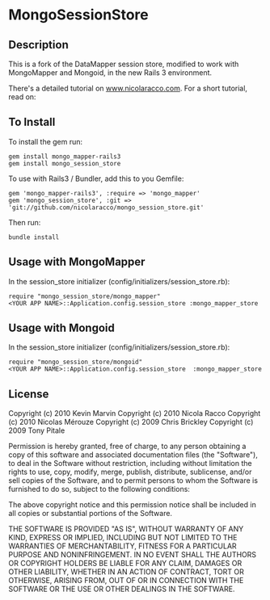 # MongoSessionStore

## Description

This is a fork of the DataMapper session store, modified to work with MongoMapper and Mongoid, in the new Rails 3 environment.

There's a detailed tutorial on <a href="http://www.nicolaracco.com/articles/rails3-application-with-mongodb">www.nicolaracco.com</a>.
For a short tutorial, read on:


## To Install

To install the gem run:

    gem install mongo_mapper-rails3
    gem install mongo_session_store
  
To use with Rails3 / Bundler, add this to you Gemfile:

    gem 'mongo_mapper-rails3', :require => 'mongo_mapper'
    gem 'mongo_session_store', :git => 'git://github.com/nicolaracco/mongo_session_store.git'

Then run:

    bundle install


## Usage with MongoMapper

In the session_store initializer (config/initializers/session_store.rb):

    require "mongo_session_store/mongo_mapper"
    <YOUR APP NAME>::Application.config.session_store :mongo_mapper_store


## Usage with Mongoid

In the session_store initializer (config/initializers/session_store.rb):

    require "mongo_session_store/mongoid"
    <YOUR APP NAME>::Application.config.session_store  :mongo_mapper_store


## License

Copyright (c) 2010 Kevin Marvin
Copyright (c) 2010 Nicola Racco
Copyright (c) 2010 Nicolas Mérouze
Copyright (c) 2009 Chris Brickley
Copyright (c) 2009 Tony Pitale

Permission is hereby granted, free of charge, to any person
obtaining a copy of this software and associated documentation
files (the "Software"), to deal in the Software without
restriction, including without limitation the rights to use,
copy, modify, merge, publish, distribute, sublicense, and/or sell
copies of the Software, and to permit persons to whom the
Software is furnished to do so, subject to the following
conditions:

The above copyright notice and this permission notice shall be
included in all copies or substantial portions of the Software.

THE SOFTWARE IS PROVIDED "AS IS", WITHOUT WARRANTY OF ANY KIND,
EXPRESS OR IMPLIED, INCLUDING BUT NOT LIMITED TO THE WARRANTIES
OF MERCHANTABILITY, FITNESS FOR A PARTICULAR PURPOSE AND
NONINFRINGEMENT. IN NO EVENT SHALL THE AUTHORS OR COPYRIGHT
HOLDERS BE LIABLE FOR ANY CLAIM, DAMAGES OR OTHER LIABILITY,
WHETHER IN AN ACTION OF CONTRACT, TORT OR OTHERWISE, ARISING
FROM, OUT OF OR IN CONNECTION WITH THE SOFTWARE OR THE USE OR
OTHER DEALINGS IN THE SOFTWARE.
